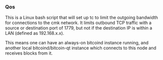 ### Qos ###

This is a Linux bash script that will set up tc to limit the outgoing bandwidth for connections to the cmk network. It limits outbound TCP traffic with a source or destination port of 1779, but not if the destination IP is within a LAN (defined as 192.168.x.x).

This means one can have an always-on bitcoind instance running, and another local bitcoind/bitcoin-qt instance which connects to this node and receives blocks from it.
